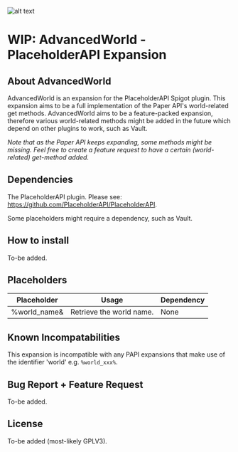 ![alt text](https://i.imgur.com/YUC7H7a.png)
# WIP: AdvancedWorld - PlaceholderAPI Expansion
## About AdvancedWorld
AdvancedWorld is an expansion for the PlaceholderAPI Spigot plugin. This expansion aims to be a full implementation of the Paper API's world-related get methods. 
AdvancedWorld aims to be a feature-packed expansion, therefore various world-related methods might be added in the future which depend on other plugins to work, such as Vault.
  
*Note that as the Paper API keeps expanding, some methods might be missing. Feel free to create a feature request to have a certain (world-related) get-method added.*

## Dependencies
The PlaceholderAPI plugin. Please see: https://github.com/PlaceholderAPI/PlaceholderAPI.

Some placeholders might require a dependency, such as Vault.
## How to install
To-be added.
## Placeholders
Placeholder | Usage | Dependency
------------ | ------------- | -------------
| %world_name& | Retrieve the world name. | None |
## Known Incompatabilities
This expansion is incompatible with any PAPI expansions that make use of the identifier 'world' e.g. `%world_xxx%`.
## Bug Report + Feature Request
To-be added.
## License
To-be added (most-likely GPLV3).
